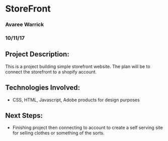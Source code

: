 #   StoreFront
### Avaree Warrick
### 10/11/17

## Project Description:

This is a project building simple storefront website. The plan will be to connect the storefront to a shopify account.

## Technologies Involved:

* CSS, HTML, Javascript, Adobe products for design purposes

## Next Steps:
* Finishing project then connecting to account to create a self serving site for selling clothes or something of the sorts.



